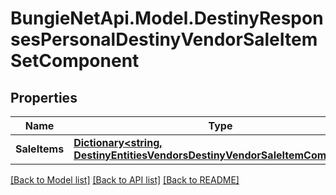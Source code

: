 # BungieNetApi.Model.DestinyResponsesPersonalDestinyVendorSaleItemSetComponent
## Properties

Name | Type | Description | Notes
------------ | ------------- | ------------- | -------------
**SaleItems** | [**Dictionary<string, DestinyEntitiesVendorsDestinyVendorSaleItemComponent>**](DestinyEntitiesVendorsDestinyVendorSaleItemComponent.md) |  | [optional] 

[[Back to Model list]](../README.md#documentation-for-models) [[Back to API list]](../README.md#documentation-for-api-endpoints) [[Back to README]](../README.md)

